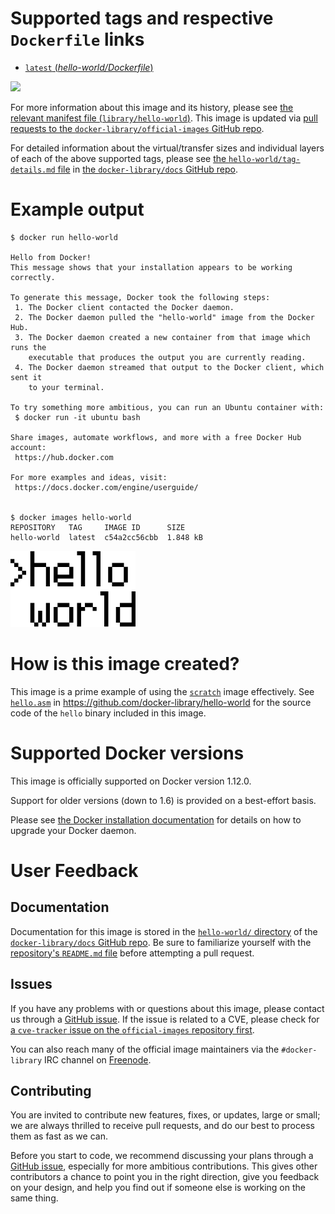 # Supported tags and respective `Dockerfile` links

-	[`latest` (*hello-world/Dockerfile*)](https://github.com/docker-library/hello-world/blob/85fd7ab65e079b08019032479a3f306964a28f4d/hello-world/Dockerfile)

[![](https://badge.imagelayers.io/hello-world:latest.svg)](https://imagelayers.io/?images=hello-world:latest)

For more information about this image and its history, please see [the relevant manifest file (`library/hello-world`)](https://github.com/docker-library/official-images/blob/master/library/hello-world). This image is updated via [pull requests to the `docker-library/official-images` GitHub repo](https://github.com/docker-library/official-images/pulls?q=label%3Alibrary%2Fhello-world).

For detailed information about the virtual/transfer sizes and individual layers of each of the above supported tags, please see [the `hello-world/tag-details.md` file](https://github.com/docker-library/docs/blob/master/hello-world/tag-details.md) in [the `docker-library/docs` GitHub repo](https://github.com/docker-library/docs).

# Example output

```console
$ docker run hello-world

Hello from Docker!
This message shows that your installation appears to be working correctly.

To generate this message, Docker took the following steps:
 1. The Docker client contacted the Docker daemon.
 2. The Docker daemon pulled the "hello-world" image from the Docker Hub.
 3. The Docker daemon created a new container from that image which runs the
    executable that produces the output you are currently reading.
 4. The Docker daemon streamed that output to the Docker client, which sent it
    to your terminal.

To try something more ambitious, you can run an Ubuntu container with:
 $ docker run -it ubuntu bash

Share images, automate workflows, and more with a free Docker Hub account:
 https://hub.docker.com

For more examples and ideas, visit:
 https://docs.docker.com/engine/userguide/


$ docker images hello-world
REPOSITORY   TAG     IMAGE ID      SIZE
hello-world  latest  c54a2cc56cbb  1.848 kB
```

![logo](https://raw.githubusercontent.com/docker-library/docs/01c12653951b2fe592c1f93a13b4e289ada0e3a1/hello-world/logo.png)

# How is this image created?

This image is a prime example of using the [`scratch`](https://registry.hub.docker.com/_/scratch/) image effectively. See [`hello.asm`](https://github.com/docker-library/hello-world/blob/master/hello.asm) in https://github.com/docker-library/hello-world for the source code of the `hello` binary included in this image.

# Supported Docker versions

This image is officially supported on Docker version 1.12.0.

Support for older versions (down to 1.6) is provided on a best-effort basis.

Please see [the Docker installation documentation](https://docs.docker.com/installation/) for details on how to upgrade your Docker daemon.

# User Feedback

## Documentation

Documentation for this image is stored in the [`hello-world/` directory](https://github.com/docker-library/docs/tree/master/hello-world) of the [`docker-library/docs` GitHub repo](https://github.com/docker-library/docs). Be sure to familiarize yourself with the [repository's `README.md` file](https://github.com/docker-library/docs/blob/master/README.md) before attempting a pull request.

## Issues

If you have any problems with or questions about this image, please contact us through a [GitHub issue](https://github.com/docker-library/hello-world/issues). If the issue is related to a CVE, please check for [a `cve-tracker` issue on the `official-images` repository first](https://github.com/docker-library/official-images/issues?q=label%3Acve-tracker).

You can also reach many of the official image maintainers via the `#docker-library` IRC channel on [Freenode](https://freenode.net).

## Contributing

You are invited to contribute new features, fixes, or updates, large or small; we are always thrilled to receive pull requests, and do our best to process them as fast as we can.

Before you start to code, we recommend discussing your plans through a [GitHub issue](https://github.com/docker-library/hello-world/issues), especially for more ambitious contributions. This gives other contributors a chance to point you in the right direction, give you feedback on your design, and help you find out if someone else is working on the same thing.
